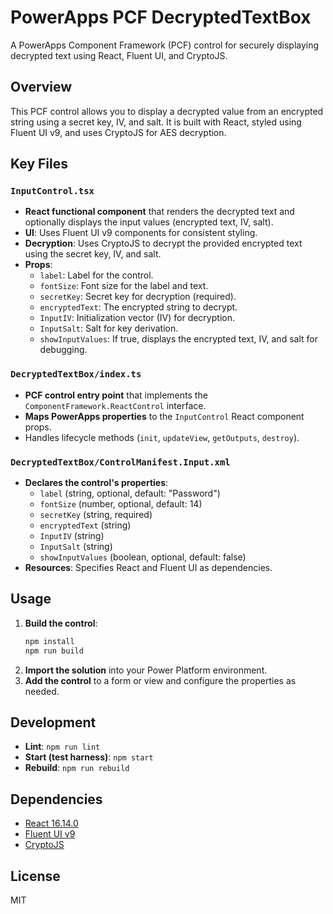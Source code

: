 # PowerApps PCF DecryptedTextBox

A PowerApps Component Framework (PCF) control for securely displaying decrypted text using React, Fluent UI, and CryptoJS.

## Overview

This PCF control allows you to display a decrypted value from an encrypted string using a secret key, IV, and salt. It is built with React, styled using Fluent UI v9, and uses CryptoJS for AES decryption.

## Key Files

### `InputControl.tsx`

- **React functional component** that renders the decrypted text and optionally displays the input values (encrypted text, IV, salt).
- **UI**: Uses Fluent UI v9 components for consistent styling.
- **Decryption**: Uses CryptoJS to decrypt the provided encrypted text using the secret key, IV, and salt.
- **Props**:
  - `label`: Label for the control.
  - `fontSize`: Font size for the label and text.
  - `secretKey`: Secret key for decryption (required).
  - `encryptedText`: The encrypted string to decrypt.
  - `InputIV`: Initialization vector (IV) for decryption.
  - `InputSalt`: Salt for key derivation.
  - `showInputValues`: If true, displays the encrypted text, IV, and salt for debugging.

### `DecryptedTextBox/index.ts`

- **PCF control entry point** that implements the `ComponentFramework.ReactControl` interface.
- **Maps PowerApps properties** to the `InputControl` React component props.
- Handles lifecycle methods (`init`, `updateView`, `getOutputs`, `destroy`).

### `DecryptedTextBox/ControlManifest.Input.xml`

- **Declares the control's properties**:
  - `label` (string, optional, default: "Password")
  - `fontSize` (number, optional, default: 14)
  - `secretKey` (string, required)
  - `encryptedText` (string)
  - `InputIV` (string)
  - `InputSalt` (string)
  - `showInputValues` (boolean, optional, default: false)
- **Resources**: Specifies React and Fluent UI as dependencies.

## Usage

1. **Build the control**:
   ```powershell
   npm install
   npm run build
   ```
2. **Import the solution** into your Power Platform environment.
3. **Add the control** to a form or view and configure the properties as needed.

## Development

- **Lint**: `npm run lint`
- **Start (test harness)**: `npm start`
- **Rebuild**: `npm run rebuild`

## Dependencies

- [React 16.14.0](https://reactjs.org/)
- [Fluent UI v9](https://react.fluentui.dev/)
- [CryptoJS](https://github.com/brix/crypto-js)

## License

MIT
